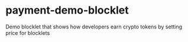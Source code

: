# payment-demo-blocklet

Demo blocklet that shows how developers earn crypto tokens by setting price for blocklets
